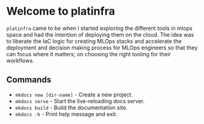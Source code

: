 # Welcome to platinfra

`platinfra` came to be when i started exploring the different tools in mlops space and had the intention of deploying them on the cloud. The idea was to liberate the IaC logic for creating MLOps stacks and accelerate the deployment and decision making process for MLOps engineers so that they can focus where it matters; on choosing the right tooling for their workflows.

## Commands

- `mkdocs new [dir-name]` - Create a new project.
- `mkdocs serve` - Start the live-reloading docs server.
- `mkdocs build` - Build the documentation site.
- `mkdocs -h` - Print help message and exit.
